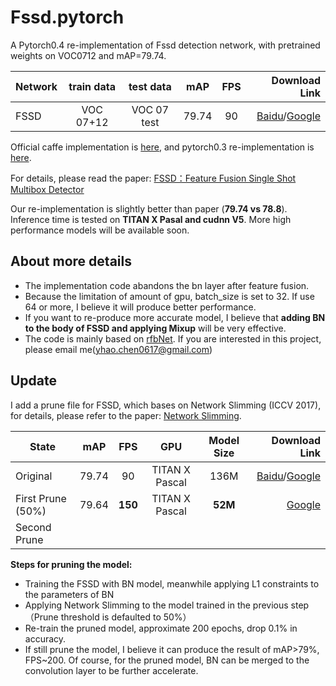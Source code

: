 # Fssd.pytorch
A Pytorch0.4 re-implementation of Fssd detection network, with pretrained weights on VOC0712 and mAP=79.74.

Network | train data | test data | mAP | FPS | Download Link
--|:--:|:--:|:--:|:--:|--:
FSSD | VOC 07+12 | VOC 07 test | 79.74 | 90 | [Baidu](https://pan.baidu.com/s/1m3i7gQGxZNk0cpqp4RBcXA)/[Google](https://drive.google.com/file/d/1dpP2U6fWpb5CszwJS7q06A9gtX1fsBrS/view?usp=sharing)

Official caffe implementation is [here](https://github.com/lzx1413/CAFFE_SSD/tree/fssd), and pytorch0.3 re-implementation is [here](https://github.com/lzx1413/PytorchSSD). 

For details, please read the paper: [FSSD：Feature Fusion Single Shot Multibox Detector](https://arxiv.org/abs/1712.00960v1)
  
Our re-implementation is slightly better than paper (**79.74 vs 78.8**). Inference time is tested on **TITAN X Pasal and cudnn V5**. More high performance models will be available soon. 

## About more details
+ The implementation code abandons the bn layer after feature fusion.
+ Because the limitation of amount of gpu, batch_size is set to 32. If use 64 or more, I believe it will produce better performance.
+ If you want to re-produce more accurate model, I believe that **adding BN to the body of FSSD and applying Mixup**  will be very effective.
+ The code is mainly based on [rfbNet](https://github.com/ruinmessi/RFBNet). If you are interested in this project, please email me([yhao.chen0617@gmail.com](yhao.chen0617@gmail.com)) 

## Update

I add a prune file for FSSD, which bases on Network Slimming (ICCV 2017), for details, please refer to the paper: [Network Slimming](http://openaccess.thecvf.com/content_iccv_2017/html/Liu_Learning_Efficient_Convolutional_ICCV_2017_paper.html
).

 State | mAP | FPS | GPU | Model Size |Download Link
--|:--:|:--:|:--:|:--:|--:
Original |79.74 | 90 | TITAN X Pascal | 136M | [Baidu](https://pan.baidu.com/s/1m3i7gQGxZNk0cpqp4RBcXA)/[Google](https://drive.google.com/file/d/1dpP2U6fWpb5CszwJS7q06A9gtX1fsBrS/view?usp=sharing) 
First Prune (50%) | 79.64 | **150** | TITAN X Pascal | **52M** |[Google](https://drive.google.com/file/d/1RjQbZxwGepqaTeACVu8bdQiOY0HftWIb/view?usp=sharing) 
Second Prune  |  |  |  |  |

**Steps for pruning the model:**
+ Training the FSSD with BN model, meanwhile applying L1 constraints to the parameters of BN
+ Applying Network Slimming to the model trained in the previous step （Prune threshold is defaulted to 50%）
+ Re-train the pruned model, approximate 200 epochs, drop 0.1% in accuracy.
+ If still prune the model, I believe it can produce the result of mAP>79%, FPS~200. Of course, for the pruned model, BN can be merged to the convolution layer to be further accelerate.
